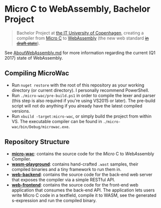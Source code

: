 # Micro C to WebAssembly, Bachelor Project
> Bachelor Project at [the IT University of Copenhagen](https://www.itu.dk/), creating a compiler from [Micro C](https://www.itu.dk/people/sestoft/plc/) to [WebAssembly](http://webassembly.org) (the new web standard [~~in draft state~~](http://webassembly.org/roadmap/)).

See [AboutWebAssembly.md](./About%20WebAssembly.md) for more information regarding the current (Q1 2017) state of WebAssembly.

## Compiling MicroWac
* Run `nuget restore` with the root of this repository as your working directory (or current directory). I personally recommend PowerShell.
* Run `./micro-wac/pre-build.ps1` in order to compile the lexer and parser (this step is also required if you're using VS2015 or later). The pre-build script will not do anything if you already have the latest compiled versions.
* Run `xbuild -target:micro-wac`, or simply build the project from within VS. The executable compiler can be found in `./micro-wac/bin/Debug/microwac.exe`.

## Repository Structure
* **[micro-wac](./micro-wac)**: contains the source code for the *Micro* C to *W*eb*A*ssembly *C*ompiler.
* **[wasm-playground](./wasm-playground)**: contains hand-crafted `.wast` samples, their compiled binaries and a tiny framework to run them in.
* **[web-backend](./web-backend)**: contains the source code for the back-end web server that exposes the compiler via a simple RESTful API.
* **[web-frontend](./web-frontend)**: contains the source code for the front-end web application that consumes the back-end API.
  The application lets users write Micro C code in a textfield, compile it to WASM, see the generated s-expression and run the compiled binary.
